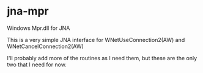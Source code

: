 jna-mpr
=======

Windows Mpr.dll for JNA

This is a very simple JNA interface for WNetUseConnection2(AW) and WNetCancelConnection2(AW)

I'll probably add more of the routines as I need them, but these are the only two that I need for now.
